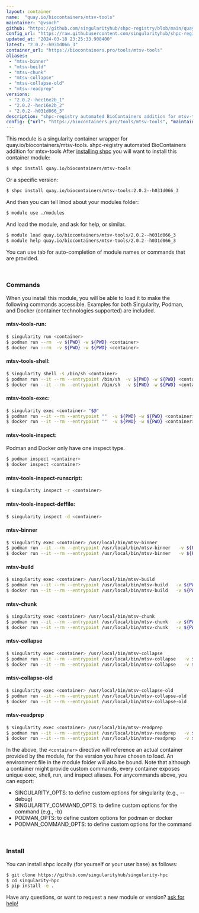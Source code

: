 ```yaml
---
layout: container
name:  "quay.io/biocontainers/mtsv-tools"
maintainer: "@vsoch"
github: "https://github.com/singularityhub/shpc-registry/blob/main/quay.io/biocontainers/mtsv-tools/container.yaml"
config_url: "https://raw.githubusercontent.com/singularityhub/shpc-registry/main/quay.io/biocontainers/mtsv-tools/container.yaml"
updated_at: "2024-03-18 23:25:33.908400"
latest: "2.0.2--h031d066_3"
container_url: "https://biocontainers.pro/tools/mtsv-tools"
aliases:
 - "mtsv-binner"
 - "mtsv-build"
 - "mtsv-chunk"
 - "mtsv-collapse"
 - "mtsv-collapse-old"
 - "mtsv-readprep"
versions:
 - "2.0.2--hec16e2b_1"
 - "2.0.2--hec16e2b_2"
 - "2.0.2--h031d066_3"
description: "shpc-registry automated BioContainers addition for mtsv-tools"
config: {"url": "https://biocontainers.pro/tools/mtsv-tools", "maintainer": "@vsoch", "description": "shpc-registry automated BioContainers addition for mtsv-tools", "latest": {"2.0.2--h031d066_3": "sha256:19221fdc1edae2978949f1009230e409e9bd130bc887a214f9e9075e39cce615"}, "tags": {"2.0.2--hec16e2b_1": "sha256:c4fddadca62e7ffc6ad73b116202f73bd612fac8a7a83e8908213ba32ada2e13", "2.0.2--hec16e2b_2": "sha256:adb213e6d582d830927ddac6d202d2a079d095ebc90d2a296e9ab8c151c57b4a", "2.0.2--h031d066_3": "sha256:19221fdc1edae2978949f1009230e409e9bd130bc887a214f9e9075e39cce615"}, "docker": "quay.io/biocontainers/mtsv-tools", "aliases": {"mtsv-binner": "/usr/local/bin/mtsv-binner", "mtsv-build": "/usr/local/bin/mtsv-build", "mtsv-chunk": "/usr/local/bin/mtsv-chunk", "mtsv-collapse": "/usr/local/bin/mtsv-collapse", "mtsv-collapse-old": "/usr/local/bin/mtsv-collapse-old", "mtsv-readprep": "/usr/local/bin/mtsv-readprep"}}
---
```


This module is a singularity container wrapper for quay.io/biocontainers/mtsv-tools.
shpc-registry automated BioContainers addition for mtsv-tools
After [installing shpc](#install) you will want to install this container module:


```bash
$ shpc install quay.io/biocontainers/mtsv-tools
```

Or a specific version:

```bash
$ shpc install quay.io/biocontainers/mtsv-tools:2.0.2--h031d066_3
```

And then you can tell lmod about your modules folder:

```bash
$ module use ./modules
```

And load the module, and ask for help, or similar.

```bash
$ module load quay.io/biocontainers/mtsv-tools/2.0.2--h031d066_3
$ module help quay.io/biocontainers/mtsv-tools/2.0.2--h031d066_3
```

You can use tab for auto-completion of module names or commands that are provided.

<br>

### Commands

When you install this module, you will be able to load it to make the following commands accessible.
Examples for both Singularity, Podman, and Docker (container technologies supported) are included.

#### mtsv-tools-run:

```bash
$ singularity run <container>
$ podman run --rm  -v ${PWD} -w ${PWD} <container>
$ docker run --rm  -v ${PWD} -w ${PWD} <container>
```

#### mtsv-tools-shell:

```bash
$ singularity shell -s /bin/sh <container>
$ podman run --it --rm --entrypoint /bin/sh  -v ${PWD} -w ${PWD} <container>
$ docker run --it --rm --entrypoint /bin/sh  -v ${PWD} -w ${PWD} <container>
```

#### mtsv-tools-exec:

```bash
$ singularity exec <container> "$@"
$ podman run --it --rm --entrypoint ""  -v ${PWD} -w ${PWD} <container> "$@"
$ docker run --it --rm --entrypoint ""  -v ${PWD} -w ${PWD} <container> "$@"
```

#### mtsv-tools-inspect:

Podman and Docker only have one inspect type.

```bash
$ podman inspect <container>
$ docker inspect <container>
```

#### mtsv-tools-inspect-runscript:

```bash
$ singularity inspect -r <container>
```

#### mtsv-tools-inspect-deffile:

```bash
$ singularity inspect -d <container>
```


#### mtsv-binner

```bash
$ singularity exec <container> /usr/local/bin/mtsv-binner
$ podman run --it --rm --entrypoint /usr/local/bin/mtsv-binner   -v ${PWD} -w ${PWD} <container> -c " $@"
$ docker run --it --rm --entrypoint /usr/local/bin/mtsv-binner   -v ${PWD} -w ${PWD} <container> -c " $@"
```


#### mtsv-build

```bash
$ singularity exec <container> /usr/local/bin/mtsv-build
$ podman run --it --rm --entrypoint /usr/local/bin/mtsv-build   -v ${PWD} -w ${PWD} <container> -c " $@"
$ docker run --it --rm --entrypoint /usr/local/bin/mtsv-build   -v ${PWD} -w ${PWD} <container> -c " $@"
```


#### mtsv-chunk

```bash
$ singularity exec <container> /usr/local/bin/mtsv-chunk
$ podman run --it --rm --entrypoint /usr/local/bin/mtsv-chunk   -v ${PWD} -w ${PWD} <container> -c " $@"
$ docker run --it --rm --entrypoint /usr/local/bin/mtsv-chunk   -v ${PWD} -w ${PWD} <container> -c " $@"
```


#### mtsv-collapse

```bash
$ singularity exec <container> /usr/local/bin/mtsv-collapse
$ podman run --it --rm --entrypoint /usr/local/bin/mtsv-collapse   -v ${PWD} -w ${PWD} <container> -c " $@"
$ docker run --it --rm --entrypoint /usr/local/bin/mtsv-collapse   -v ${PWD} -w ${PWD} <container> -c " $@"
```


#### mtsv-collapse-old

```bash
$ singularity exec <container> /usr/local/bin/mtsv-collapse-old
$ podman run --it --rm --entrypoint /usr/local/bin/mtsv-collapse-old   -v ${PWD} -w ${PWD} <container> -c " $@"
$ docker run --it --rm --entrypoint /usr/local/bin/mtsv-collapse-old   -v ${PWD} -w ${PWD} <container> -c " $@"
```


#### mtsv-readprep

```bash
$ singularity exec <container> /usr/local/bin/mtsv-readprep
$ podman run --it --rm --entrypoint /usr/local/bin/mtsv-readprep   -v ${PWD} -w ${PWD} <container> -c " $@"
$ docker run --it --rm --entrypoint /usr/local/bin/mtsv-readprep   -v ${PWD} -w ${PWD} <container> -c " $@"
```



In the above, the `<container>` directive will reference an actual container provided
by the module, for the version you have chosen to load. An environment file in the
module folder will also be bound. Note that although a container
might provide custom commands, every container exposes unique exec, shell, run, and
inspect aliases. For anycommands above, you can export:

 - SINGULARITY_OPTS: to define custom options for singularity (e.g., --debug)
 - SINGULARITY_COMMAND_OPTS: to define custom options for the command (e.g., -b)
 - PODMAN_OPTS: to define custom options for podman or docker
 - PODMAN_COMMAND_OPTS: to define custom options for the command

<br>

### Install

You can install shpc locally (for yourself or your user base) as follows:

```bash
$ git clone https://github.com/singularityhub/singularity-hpc
$ cd singularity-hpc
$ pip install -e .
```

Have any questions, or want to request a new module or version? [ask for help!](https://github.com/singularityhub/singularity-hpc/issues)